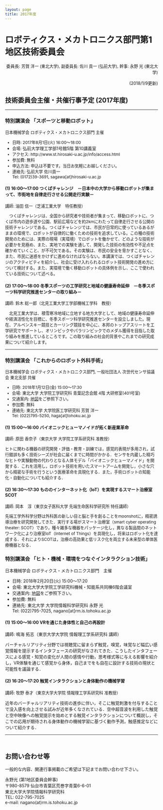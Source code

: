 ```yaml
---
layout: page
title: 2017年度
---
```


<h1><a name="TOC-1-"></a>ロボティクス・メカトロニクス部門第1地区技術委員会</h1>
<p style="text-align:right">委員長: <span style="font-size:13.3333px;line-height:1.5;background-color:transparent">芳賀 洋一</span><span style="line-height:1.5;font-size:10pt;background-color:transparent"> (東北大学), </span><span style="background-color:transparent;font-size:10pt;line-height:1.5">副委員長: </span><span style="background-color:transparent;font-size:13.3333px">佐川 貢一 (弘前大学)</span><span style="background-color:transparent;font-size:10pt;line-height:1.5">, 幹事: 永野 光 (東北大学) </span></p>
<p style="text-align:right">
(2018/1/9更新)</p>
<h2><a name="TOC-2017-"></a>技術委員会主催・共催行事予定 (2017年度)</h2><div><hr style="font-size:13.3333px"/><h3><a name="TOC--"></a>特別講演会 「スポーツと移動ロボット」</h3><div style="font-size:13.3333px">日本機械学会 ロボティクス・メカトロニクス部門 主催</div><ul><li style="font-size:13.3333px">日時: 2017年8月1日(火) 16:00～18:00</li><li><span style="font-size:13.3333px">会場: </span>弘前大学理工学部1号館5階 第10講義室</li><li style="font-size:13.3333px">アクセス: http://www.st.hirosaki-u.ac.jp/info/access.html</li><li style="font-size:13.3333px">参加費: 無料</li><li style="font-size:13.3333px">申込方法: 申込は不要です。当日お気軽にお越しください。</li><li style="font-size:13.3333px">連絡先: 弘前大学 佐川貢一<br/>Tel: (0172)39-3691, sagawa[at]hirosaki-u.ac.jp</li></ul><h4><a name="TOC-1-16:00-17:00-"></a>(1) 16:00～17:00 つくばチャレンジ　－日本中の大学から移動ロボットが集まって、市街地を自律走行させる公開走行実験－</h4><div style="font-size:13.3333px">講師: 油田 信一（芝浦工業大学　特任教授）</div><p style="font-size:13.3333px">　つくばチャレンジは、全国から研究者や技術者が集まって、移動ロボットに、つくば市内の遊歩道や公園、駅前広場などを約2kmにわたって自律走行させる公開の技術チャレンジである。つくばチャレンジでは、市民が日常的に使っているあるがままの環境で、ロボットが自律的に働くための技術を追求している。この種の技術開発のためには、実際の現場（実環境）でロボットを働かせて、どのような技術が必要かを見極め、また、実地での実験を通して、開発した技術の有効性や不足点を確かめていくこと、が不可欠である。その実験は、市民の安全を脅かすことなく、また、市民に迷惑をかけずに進めなければならない。本講演では、つくばチャレンジのアクティビティを紹介し、社会に受け入れられるロボット技術開発の進め方について検討する。また、実環境で働く移動ロボットの具体例を示し、ここで使われている技術について述べる。</p><h4><a name="TOC-2-17:00-18:00-"></a>(2) 17:00～18:00 冬季スポーツの工学研究と地域の健康寿命延伸　－冬季スポーツ科学研究推進センターの取り組み－</h4><div style="font-size:13.3333px">講師: 鈴木 総一郎（北見工業大学工学部機械工学科　教授）</div><p style="font-size:13.3333px">　北見工業大学は、積雪寒冷地域に立地する地方大学として、地域の健康寿命延伸や経済活性化を目標に、冬季スポーツ科学研究推進センターを設立しました。現在、アルペンスキー競技とカーリング競技を中心に、本邦のトップアスリートを工学研究でサポートし、オリンピックやパラリンピックでのメダル獲得を目指した取り組みを推進しているところです。この取り組みの社会的背景やこれまでの研究成果について紹介します。</p></div>
<hr/>
<h3><a name="TOC--1"></a>特別講演会 「これからのロボット外科手術」</h3><div style="font-size:13.3333px">日本機械学会 ロボティクス・メカトロニクス部門, 一般社団法人 次世代センサ協議会 東北支部 共催</div><ul style="font-size:13.3333px"><li>日時: 2018年1月12日(金) 15:00～17:30</li><li>会場: 東北大学 大学院工学研究科 青葉記念会館 4階 大研修室(401号室)</li><li>交通案内: <a href="https://web.archive.org/web/20210413210345/https://www.eng.tohoku.ac.jp/map/?menu=campus&amp;area=c&amp;build=03" target="_blank" rel="nofollow">地図</a>をご参照下さい。</li><li>参加費: 無料</li><li>連絡先: 東北大学 大学院医工学研究科 芳賀 洋一<br/>Tel: (022)795-5250, haga[at]tohoku.ac.jp</li></ul><h4><a name="TOC-1-15:00-16:00-"></a>(1) 15:00～16:00 バイオニックヒューマノイドが拓く新産業革命</h4><div style="font-size:13.3333px">講師: 原田 香奈子（東京大学 大学院工学系研究科 准教授）</div><p style="font-size:13.3333px">ヒトに関わる機器の研究開発・評価・教育・訓練では，感覚的表現が多用され，試行錯誤も多く技術シーズが社会に届くまでに時間がかかる．センサを内蔵した精巧なヒトや実験動物の代わりとなる人体モデル「バイオニックヒューマノイド」を開発する．これを活用し，ロボット技術を用いたスマートアームを開発し，小さな穴から精密な手術を行うという医療革命を具現化する．また，手術ロボットの知能化・自動化についても紹介する．</p><h4><a name="TOC-2-16:30-17:30-IoT-SCOT"></a>(2) 16:30～17:30 もののインターネット化（IoT）を実現するスマート治療室SCOT</h4><div><span style="font-size:13.3333px">講師: </span><span style="font-size:13.3333px;background-color:transparent">岡本　淳</span><span style="background-color:transparent"><span style="font-size:13.3333px">（東京女子医科大学 先端生命医科学研究所 </span></span><span style="font-size:13.3333px">特任講師</span><span style="font-size:13.3333px;background-color:transparent">）</span></div><p style="font-size:13.3333px">先端工学外科学分野は外科医の新しい目と脳と手を創ることをmoonshotに，精密誘導治療を研究開発してきた．実行する場がスマート治療室（smart cyber operating theater: SCOT）であり，種々雑多な機器をパッケージ化し，異なる製品間のネットワーク化により治療室IoT（Internet of Things）を具現化し，将来はロボット化を達成する．それによりSCOTは，治療の高効果と低リスク化を両立する未来型の単体医療機器となる．</p><h3><a name="TOC--2"></a>特別講演会 「ヒト・機械・環境をつなぐインタラクション技術」</h3><div>日本機械学会 ロボティクス・メカトロニクス部門　主催</div><ul><li>日時: 2018年2月20日(火) 15:00～17:20</li><li>会場: 東北大学大学院工学研究科機械・知能系共同棟6階会議室</li><li>交通案内: <a href="https://web.archive.org/web/20210413210345/http://www.eng.tohoku.ac.jp/map/?menu=campus&amp;area=a01&amp;build=15" target="_blank" rel="nofollow">地図</a>をご参照下さい。</li><li>参加費: 無料</li><li>連絡先: 東北大学 大学院情報科学研究科 永野 光<br/>Tel: (022)795-7025, nagano[at]rm.is.tohoku.ac.jp</li></ul><h4><a name="TOC-1-15:00-16:00-VR-"></a>(1) 15:00～16:00 VRを通じた身体性と自己の再設計</h4><div>講師: 鳴海 拓志（東京大学大学院 情報理工学系研究科 講師）</div><p>バーチャルリアリティ分野では視聴覚に留まらず触覚，嗅覚，味覚など幅広い感覚情報を提示するインタフェースの研究がなされてきた．こうしたインタフェースによる感覚・知覚の変化が人間の感情や行動，思考様式等に与える影響を紹介し，VR体験を通じて感覚から身体，自己までをも自在に設計する技術の現状と可能性を議論する．</p><h4><a name="TOC-2-16:20-17:20-"></a>(2) 16:20～17:20 触覚インタラクションと身体動作の機械学習</h4><div>講師: <span style="background-color:transparent;font-size:13.3333px">牧野 泰才（東京大学大学院 情報理工学系研究科 准教授）</span></div><p>近年のバーチャルリアリティ技術の進歩に伴い，そこに触覚刺激を付与することで没入感を向上させる試みが近年多くなされている．空中超音波を利用した触覚と空中映像への触覚提示を始めとする触覚インタラクションについて概説し，そこでの応用が期待される身体動作の機械学習に基づく動作予測，触感推定などについて紹介する．</p><hr style="font-size:13.3333px"/><h2><a name="TOC--3"></a><br/>お問い合わせ等</h2>
<p>一般的な内容、関連行事掲載のご希望は下記までお問い合わせ下さい。</p>
<div>永野光 (第1地区委員会幹事)<br/>
	〒980-8579 仙台市青葉区荒巻字青葉6-6-01<br/>
	東北大学大学院情報科学研究科<br/>
	TEL: 022-795-7025<br/>
	e-mail: nagano(at)rm.is.tohoku.ac.jp 
</div></div>
